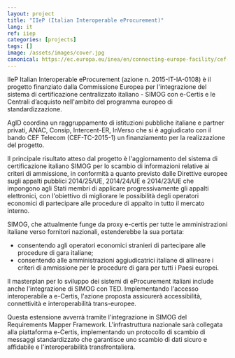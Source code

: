 ```yaml
---
layout: project
title: "IIeP (Italian Interoperable eProcurement)"
lang: it
ref: iiep
categories: [projects]
tags: []
image: /assets/images/cover.jpg
canonical: https://ec.europa.eu/inea/en/connecting-europe-facility/cef-telecom/2015-it-ia-0108
---
```


IIeP Italian Interoperable eProcurement (azione n. 2015-IT-IA-0108) è il progetto finanziato dalla Commissione Europea per l'integrazione del sistema di certificazione centralizzato italiano - SIMOG con e-Certis e le Centrali d’acquisto nell'ambito del programma europeo di standardizzazione.

AgID coordina un raggruppamento di istituzioni pubbliche italiane e partner privati, ANAC, Consip, Intercent-ER, InVerso che si è aggiudicato con il bando CEF Telecom (CEF-TC-2015-1) un finanziamento per la realizzazione del progetto.

Il principale risultato atteso dal progetto è l'aggiornamento del sistema di certificazione italiano SIMOG per lo scambio di informazioni relative ai criteri di ammissione, in conformità a quanto previsto dalle Direttive europee sugli appalti pubblici 2014/25/UE, 2014/24/UE e 2014/23/UE che impongono agli Stati membri di applicare progressivamente gli appalti elettronici, con l'obiettivo di migliorare le possibilità degli operatori economici di partecipare alle procedure di appalto in tutto il mercato interno.

SIMOG, che attualmente funge da proxy e-certis per tutte le amministrazioni italiane verso fornitori nazionali, estenderebbe la sua portata:

* consentendo agli operatori economici stranieri di partecipare alle procedure di gara italiane;
* consentendo alle amministrazioni aggiudicatrici italiane di allineare i criteri di ammissione per le procedure di gara per tutti i Paesi europei.

Il masterplan per lo sviluppo dei sistemi di eProcurement italiani include anche l'integrazione di SIMOG con TED. Implementando l'accesso interoperabile a e-Certis, l'azione proposta assicurerà accessibilità, connettività e interoperabilità trans-europee.

Questa estensione avverrà tramite l'integrazione in SIMOG del Requirements Mapper Framework. L'infrastruttura nazionale sarà collegata alla piattaforma e-Certis, implementando un protocollo di scambio di messaggi standardizzato che garantisce uno scambio di dati sicuro e affidabile e l'interoperabilità transfrontaliera.
